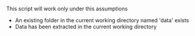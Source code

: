
This script will work only under this assumptions
- An existing folder in the current working directory named 'data' exists 
- Data has been extracted in the current working directory

